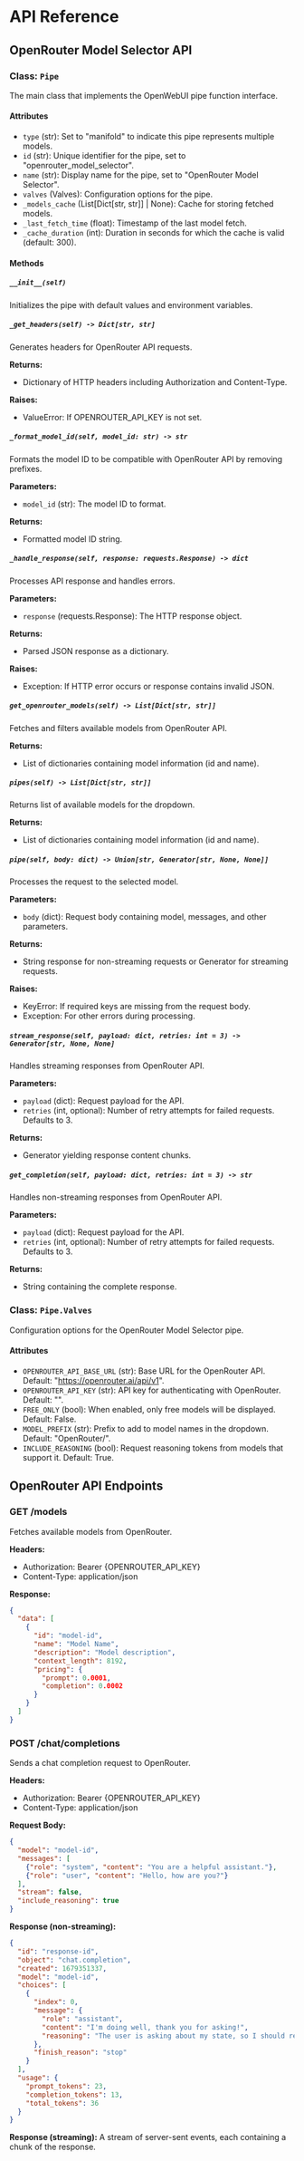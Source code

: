 # API Reference

## OpenRouter Model Selector API

### Class: `Pipe`

The main class that implements the OpenWebUI pipe function interface.

#### Attributes

- `type` (str): Set to "manifold" to indicate this pipe represents multiple models.
- `id` (str): Unique identifier for the pipe, set to "openrouter_model_selector".
- `name` (str): Display name for the pipe, set to "OpenRouter Model Selector".
- `valves` (Valves): Configuration options for the pipe.
- `_models_cache` (List[Dict[str, str]] | None): Cache for storing fetched models.
- `_last_fetch_time` (float): Timestamp of the last model fetch.
- `_cache_duration` (int): Duration in seconds for which the cache is valid (default: 300).

#### Methods

##### `__init__(self)`

Initializes the pipe with default values and environment variables.

##### `_get_headers(self) -> Dict[str, str]`

Generates headers for OpenRouter API requests.

**Returns:**
- Dictionary of HTTP headers including Authorization and Content-Type.

**Raises:**
- ValueError: If OPENROUTER_API_KEY is not set.

##### `_format_model_id(self, model_id: str) -> str`

Formats the model ID to be compatible with OpenRouter API by removing prefixes.

**Parameters:**
- `model_id` (str): The model ID to format.

**Returns:**
- Formatted model ID string.

##### `_handle_response(self, response: requests.Response) -> dict`

Processes API response and handles errors.

**Parameters:**
- `response` (requests.Response): The HTTP response object.

**Returns:**
- Parsed JSON response as a dictionary.

**Raises:**
- Exception: If HTTP error occurs or response contains invalid JSON.

##### `get_openrouter_models(self) -> List[Dict[str, str]]`

Fetches and filters available models from OpenRouter API.

**Returns:**
- List of dictionaries containing model information (id and name).

##### `pipes(self) -> List[Dict[str, str]]`

Returns list of available models for the dropdown.

**Returns:**
- List of dictionaries containing model information (id and name).

##### `pipe(self, body: dict) -> Union[str, Generator[str, None, None]]`

Processes the request to the selected model.

**Parameters:**
- `body` (dict): Request body containing model, messages, and other parameters.

**Returns:**
- String response for non-streaming requests or Generator for streaming requests.

**Raises:**
- KeyError: If required keys are missing from the request body.
- Exception: For other errors during processing.

##### `stream_response(self, payload: dict, retries: int = 3) -> Generator[str, None, None]`

Handles streaming responses from OpenRouter API.

**Parameters:**
- `payload` (dict): Request payload for the API.
- `retries` (int, optional): Number of retry attempts for failed requests. Defaults to 3.

**Returns:**
- Generator yielding response content chunks.

##### `get_completion(self, payload: dict, retries: int = 3) -> str`

Handles non-streaming responses from OpenRouter API.

**Parameters:**
- `payload` (dict): Request payload for the API.
- `retries` (int, optional): Number of retry attempts for failed requests. Defaults to 3.

**Returns:**
- String containing the complete response.

### Class: `Pipe.Valves`

Configuration options for the OpenRouter Model Selector pipe.

#### Attributes

- `OPENROUTER_API_BASE_URL` (str): Base URL for the OpenRouter API. Default: "https://openrouter.ai/api/v1".
- `OPENROUTER_API_KEY` (str): API key for authenticating with OpenRouter. Default: "".
- `FREE_ONLY` (bool): When enabled, only free models will be displayed. Default: False.
- `MODEL_PREFIX` (str): Prefix to add to model names in the dropdown. Default: "OpenRouter/".
- `INCLUDE_REASONING` (bool): Request reasoning tokens from models that support it. Default: True.

## OpenRouter API Endpoints

### GET /models

Fetches available models from OpenRouter.

**Headers:**
- Authorization: Bearer {OPENROUTER_API_KEY}
- Content-Type: application/json

**Response:**
```json
{
  "data": [
    {
      "id": "model-id",
      "name": "Model Name",
      "description": "Model description",
      "context_length": 8192,
      "pricing": {
        "prompt": 0.0001,
        "completion": 0.0002
      }
    }
  ]
}
```

### POST /chat/completions

Sends a chat completion request to OpenRouter.

**Headers:**
- Authorization: Bearer {OPENROUTER_API_KEY}
- Content-Type: application/json

**Request Body:**
```json
{
  "model": "model-id",
  "messages": [
    {"role": "system", "content": "You are a helpful assistant."},
    {"role": "user", "content": "Hello, how are you?"}
  ],
  "stream": false,
  "include_reasoning": true
}
```

**Response (non-streaming):**
```json
{
  "id": "response-id",
  "object": "chat.completion",
  "created": 1679351337,
  "model": "model-id",
  "choices": [
    {
      "index": 0,
      "message": {
        "role": "assistant",
        "content": "I'm doing well, thank you for asking!",
        "reasoning": "The user is asking about my state, so I should respond politely."
      },
      "finish_reason": "stop"
    }
  ],
  "usage": {
    "prompt_tokens": 23,
    "completion_tokens": 13,
    "total_tokens": 36
  }
}
```

**Response (streaming):**
A stream of server-sent events, each containing a chunk of the response.
